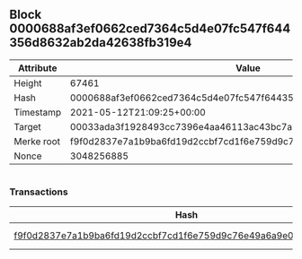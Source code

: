 ## Block 0000688af3ef0662ced7364c5d4e07fc547f644356d8632ab2da42638fb319e4

Attribute | Value
--- | ---
Height | 67461
Hash | 0000688af3ef0662ced7364c5d4e07fc547f644356d8632ab2da42638fb319e4
Timestamp | 2021-05-12T21:09:25+00:00
Target | 00033ada3f1928493cc7396e4aa46113ac43bc7ac52aab5d08e3934913716f64
Merke root | f9f0d2837e7a1b9ba6fd19d2ccbf7cd1f6e759d9c76e49a6a9e0b0c758f3321a
Nonce | 3048256885

```

```

### Transactions

Hash | Amount
--- | ---
[f9f0d2837e7a1b9ba6fd19d2ccbf7cd1f6e759d9c76e49a6a9e0b0c758f3321a](f9f0d2837e7a1b9ba6fd19d2ccbf7cd1f6e759d9c76e49a6a9e0b0c758f3321a.md) | 10.00000000 SKEPTI 

